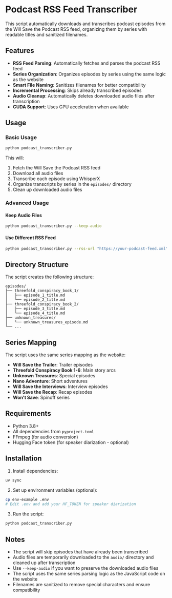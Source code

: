 # Podcast RSS Feed Transcriber

This script automatically downloads and transcribes podcast episodes from the Will Save the Podcast RSS feed, organizing them by series with readable titles and sanitized filenames.

## Features

- **RSS Feed Parsing**: Automatically fetches and parses the podcast RSS feed
- **Series Organization**: Organizes episodes by series using the same logic as the website
- **Smart File Naming**: Sanitizes filenames for better compatibility
- **Incremental Processing**: Skips already transcribed episodes
- **Audio Cleanup**: Automatically deletes downloaded audio files after transcription
- **CUDA Support**: Uses GPU acceleration when available

## Usage

### Basic Usage
```bash
python podcast_transcriber.py
```

This will:
1. Fetch the Will Save the Podcast RSS feed
2. Download all audio files
3. Transcribe each episode using WhisperX
4. Organize transcripts by series in the `episodes/` directory
5. Clean up downloaded audio files

### Advanced Usage

#### Keep Audio Files
```bash
python podcast_transcriber.py --keep-audio
```

#### Use Different RSS Feed
```bash
python podcast_transcriber.py --rss-url "https://your-podcast-feed.xml"
```

## Directory Structure

The script creates the following structure:

```
episodes/
├── threefold_conspiracy_book_1/
│   ├── episode_1_title.md
│   └── episode_2_title.md
├── threefold_conspiracy_book_2/
│   ├── episode_3_title.md
│   └── episode_4_title.md
├── unknown_treasures/
│   └── unknown_treasures_episode.md
└── ...
```

## Series Mapping

The script uses the same series mapping as the website:

- **Will Save the Trailer**: Trailer episodes
- **Threefold Conspiracy Book 1-6**: Main story arcs
- **Unknown Treasures**: Special episodes
- **Nano Adventure**: Short adventures
- **Will Save the Interviews**: Interview episodes
- **Will Save the Recap**: Recap episodes
- **Won't Save**: Spinoff series

## Requirements

- Python 3.8+
- All dependencies from `pyproject.toml`
- FFmpeg (for audio conversion)
- Hugging Face token (for speaker diarization - optional)

## Installation

1. Install dependencies:
```bash
uv sync
```

2. Set up environment variables (optional):
```bash
cp env-example .env
# Edit .env and add your HF_TOKEN for speaker diarization
```

3. Run the script:
```bash
python podcast_transcriber.py
```

## Notes

- The script will skip episodes that have already been transcribed
- Audio files are temporarily downloaded to the `audio/` directory and cleaned up after transcription
- Use `--keep-audio` if you want to preserve the downloaded audio files
- The script uses the same series parsing logic as the JavaScript code on the website
- Filenames are sanitized to remove special characters and ensure compatibility 